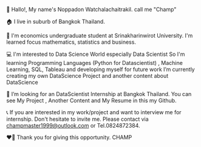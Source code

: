 👋 Hallo!, My name's Noppadon Watchalachaitrakil. call me "Champ" 

🏠 I live in suburb of Bangkok Thailand.

📖 I'm economics undergraduate student at Srinakharinwirot University. 
     I'm learned focus mathematics, statistics and business.

💻 I'm interested to Data Science World especially Data Scientist 
     So I'm learning Programming Languages (Python for Datascientist) , Machine Learning, SQL, Tableau and developing myself for future work 
       I’m currently creating my own DataScience Project and another content about DataScience

👀 I’m looking for an DataScientist Internship at Bangkok Thailand. You can see My Project , Another Content and My Resume in this my Github.

📞 If you are interested in my work/project and want to interview me for internship. Don't hesitate to invite me. Please contact via champmaster1999@outlook.com or Tel.0824872384.

❤️‍🔥 Thank you for giving this opportunity. CHAMP
